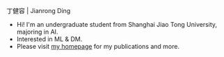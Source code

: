 丁健容 | Jianrong Ding
- Hi! I'm an undergraduate student from Shanghai Jiao Tong University, majoring in AI.
- Interested in ML & DM.
- Please visit [my homepage](https://rafadd.github.io) for my publications and more.
